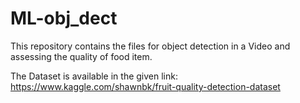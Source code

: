 # ML-obj_dect
This repository contains the files for object detection in a Video and assessing the quality of food item.

The Dataset is available in the given link: https://www.kaggle.com/shawnbk/fruit-quality-detection-dataset
